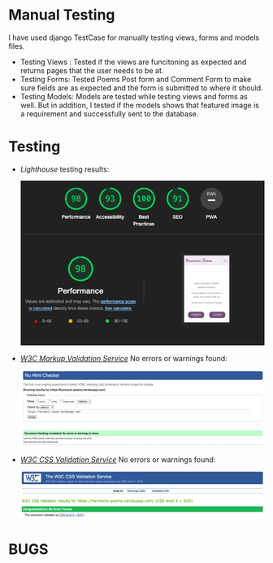 # Manual Testing
I have used django TestCase for manually testing views, forms and models files.
* Testing Views : Tested if the views are funcitoning as expected and returns pages that the user needs to be at.
* Testing Forms: Tested Poems Post form and Comment Form to make sure fields are as expected and the form is submitted to where it should.
* Testing Models: Models are tested while testing views and forms as well. But in addition, I tested if the models shows that featured image is a requirement and successfully sent to the database.

# Testing
* *Lighthouse* testing results:

    ![lighthouse](/static/assets/images/lighthouse.png)

* *[W3C Markup Validation Service](https://validator.w3.org/)* No errors or warnings found:

    ![html validation](/static/assets/images/html-validation.png)

* *[W3C CSS Validation Service](https://jigsaw.w3.org/css-validator/)* No errors or warnings found:

    ![css validation](/static/assets/images/css-validation.png)

# BUGS